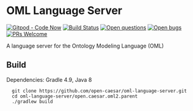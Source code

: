 # OML Language Server 

[![Gitpod - Code Now](https://img.shields.io/badge/Gitpod-code%20now-blue.svg?longCache=true)](https://gitpod.io#https://github.com/open-caesar/oml-language-server)
[![Build Status](https://travis-ci.org/open-caesar/oml-language-server.svg?branch=master)](https://travis-ci.org/open-caesar/oml2-language-server)
[![Open questions](https://img.shields.io/badge/Open-questions-lightgrey.svg?style=flat-curved)](https://github.com/open-caesar/oml-language-server/labels/question)
[![Open bugs](https://img.shields.io/badge/Open-bugs-red.svg?style=flat-curved)](https://github.com/open-caesar/oml-language-server/labels/bug)
[![PRs Welcome](https://img.shields.io/badge/PRs-welcome-yellowgreen.svg?style=flat-curved)](https://github.com/open-caesar/oml-language-server/labels/help%20wanted)

A language server for the Ontology Modeling Language (OML)

## Build

Dependencies: Gradle 4.9, Java 8
```
  git clone https://github.com/open-caesar/oml-language-server.git
  cd oml-language-server/open.caesar.oml2.parent
  ./gradlew build
```
